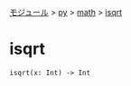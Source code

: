 [モジュール](../../index.md) > [py](../index.md) > [math](./index.md) > [isqrt]()

# isqrt

```
isqrt(x: Int) -> Int
```

